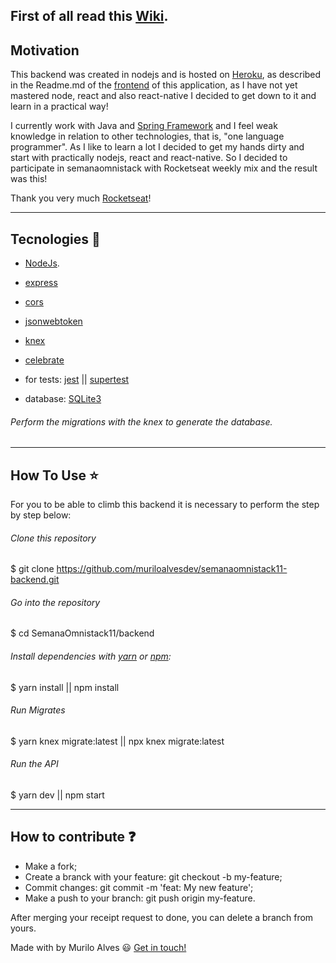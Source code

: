 ## First of all read this [Wiki](https://github.com/muriloalvesdev/semanaomnistack11-backend/wiki).

## Motivation

This backend was created in nodejs and is hosted on [Heroku](https://heroku.com/), as described in the Readme.md of the [frontend](https://github.com/muriloalvesdev/semanaomnistack11-frontend) of this application, as I have not yet mastered node, react and also react-native I decided to get down to it and learn in a practical way!

I currently work with Java and [Spring Framework](https://spring.io/) and I feel weak knowledge in relation to other technologies, that is, "one language programmer". As I like to learn a lot I decided to get my hands dirty and start with practically nodejs, react and react-native. So I decided to participate in semanaomnistack with Rocketseat weekly mix and the result was this!

Thank you very much [Rocketseat](https://github.com/Rocketseat)!
______________________________________________________________________________________________________________________________

## Tecnologies :rocket:
- [NodeJs](https://nodejs.org/en/).
- [express](https://www.npmjs.com/package/express)
- [cors](https://www.npmjs.com/package/cors)
- [jsonwebtoken](https://www.npmjs.com/package/jsonwebtoken)
- [knex](https://www.npmjs.com/package/knex)
- [celebrate](https://www.npmjs.com/package/celebrate)
  
- for tests:
  [jest](https://www.npmjs.com/package/jest) || [supertest](https://www.npmjs.com/package/supertest)


- database:
  [SQLite3](https://www.sqlite.org/index.html)
###### Perform the migrations with the knex to generate the database.
______________________________________________________________________________________________________________________________

## How To Use :star:

For you to be able to climb this backend it is necessary to perform the step by step below:

###### Clone this repository
$ git clone https://github.com/muriloalvesdev/semanaomnistack11-backend.git

###### Go into the repository
$ cd SemanaOmnistack11/backend

###### Install dependencies with [yarn](https://classic.yarnpkg.com/pt-BR/docs/install/#mac-stable) or [npm](https://www.npmjs.com/):

$ yarn install || npm install

###### Run Migrates
$ yarn knex migrate:latest || npx knex migrate:latest

###### Run the API
$ yarn dev || npm start

______________________________________________________________________________________________________________________________

## How to contribute :question:

- Make a fork;
- Create a branck with your feature: git checkout -b my-feature;
- Commit changes: git commit -m 'feat: My new feature';
- Make a push to your branch: git push origin my-feature.

After merging your receipt request to done, you can delete a branch from yours.

Made with by Murilo Alves :smiley: [Get in touch!](https://www.linkedin.com/in/murilo-alves-66039a150/)
